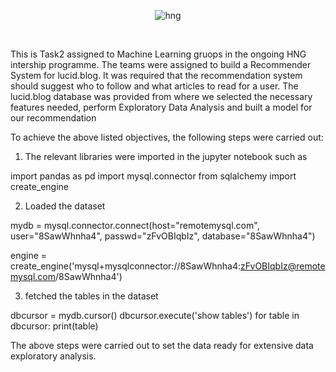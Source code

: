 <div align="center">

![hng](https://res.cloudinary.com/iambeejayayo/image/upload/v1554240066/brand-logo.png)

<br>

</div>

This is Task2  assigned to Machine Learning gruops in the ongoing HNG intership programme. The teams were assigned to build a Recommender System for lucid.blog. It was required that the recommendation system should suggest who to follow and what articles to read for a user.
The lucid.blog database was provided from where we selected the necessary features needed, perform Exploratory Data Analysis and built  a model for our recommendation

To achieve the above listed objectives, the following steps were carried out:

1. The relevant libraries were imported in the jupyter notebook such as 

import pandas as pd
import mysql.connector
from sqlalchemy import create_engine

2. Loaded the dataset

mydb = mysql.connector.connect(host="remotemysql.com",
                              user="8SawWhnha4",
                              passwd="zFvOBIqbIz",
                              database="8SawWhnha4")

engine = create_engine('mysql+mysqlconnector://8SawWhnha4:zFvOBIqbIz@remotemysql.com/8SawWhnha4')


3. fetched  the tables in the dataset

dbcursor = mydb.cursor()
dbcursor.execute('show tables')
for table in dbcursor:
    print(table)

The above steps were carried out to set the data ready for extensive data exploratory analysis.








